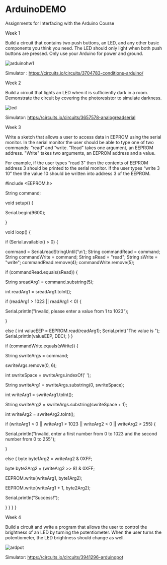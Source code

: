 # ArduinoDEMO
Assignments for Interfacing with the Arduino Course

Week 1

Build a circuit that contains two push buttons, an LED, and any other basic components you think you need. The LED should only light when both push buttons are pressed. Only use your Arduino for power and ground.

![arduinohw1](https://cloud.githubusercontent.com/assets/22894897/21952471/afed8504-d9da-11e6-8454-757a27ada72f.gif)

Simulator : https://circuits.io/circuits/3704783-conditions-arduino/

Week 2

Build a circuit that lights an LED when it is sufficiently dark in a room. Demonstrate the circuit by covering the photoresistor to simulate darkness.

![led](https://cloud.githubusercontent.com/assets/22894897/22086546/6d70c398-dd96-11e6-86f5-71bd12e01f8a.gif)

Simulator: https://circuits.io/circuits/3657578-analogreadserial

Week 3

Write a sketch that allows a user to access data in EEPROM using the serial monitor. In the serial monitor the user should be able to type one of two commands: “read” and “write. "Read" takes one argument, an EEPROM address. "Write" takes two arguments, an EEPROM address and a value. 

For example, if the user types “read 3” then the contents of EEPROM address 3 should be printed to the serial monitor. If the user types “write 3 10” then the value 10 should be written into address 3 of the EEPROM.

#include <EEPROM.h>

String command;

void setup() {

Serial.begin(9600);

}

void loop() {

if (Serial.available() > 0) {

command = Serial.readStringUntil('\n'); 
String commandRead = command;
String commandWrite = command;
String sRead = "read";
String sWrite = "write";
commandRead.remove(4);
commandWrite.remove(5);

if (commandRead.equals(sRead)) {

String sreadArg1 = command.substring(5);

int readArg1 = sreadArg1.toInt();

if (readArg1 > 1023 || readArg1 < 0) {

Serial.println("Invalid, please enter a value from 1 to 1023");

}

else { 
int valueEEP = EEPROM.read(readArg1); 
Serial.print("The value is ");
Serial.println(valueEEP, DEC);
}
}

if (commandWrite.equals(sWrite)) { 

String swriteArgs = command;

swriteArgs.remove(0, 6);

int swriteSpace = swriteArgs.indexOf(' ');

String swriteArg1 = swriteArgs.substring(0, swriteSpace);

int writeArg1 = swriteArg1.toInt(); 

String swriteArg2 = swriteArgs.substring(swriteSpace + 1);

int writeArg2 = swriteArg2.toInt(); 

if (writeArg1 < 0 || writeArg1 > 1023 || writeArg2 < 0 || writeArg2 > 255) {

Serial.println("Invalid, enter a first number from 0 to 1023 and the second number from 0 to 255");

}

else { 
byte byte1Arg2 = writeArg2 & 0XFF;

byte byte2Arg2 = (writeArg2 >> 8) & 0XFF;

EEPROM.write(writeArg1, byte1Arg2);

EEPROM.write(writeArg1 + 1, byte2Arg2);

Serial.println("Success!");

}
}
}
}

Week 4

Build a circuit and write a program that allows the user to control the brightness of an LED by turning the potentiometer. When the user turns the potentiometer, the LED brightness should change as well.

![ardpot](https://cloud.githubusercontent.com/assets/22894897/22753493/843d8d7c-edf9-11e6-8c73-7e2dc3f30d29.gif)

Simulator: https://circuits.io/circuits/3941296-arduinopot
